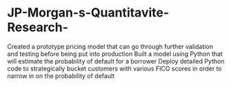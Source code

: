 # JP-Morgan-s-Quantitavite-Research-
Created a prototype pricing model that can go through further validation and testing before being put into production
Built a model using Python that will estimate the probability of default for a borrower 
Deploy detailed Python code to strategically bucket customers with various FICO scores in order to narrow in on the probability of default
